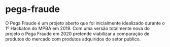 # pega-fraude
O Pega Fraude é um projeto aberto que foi inicialmente idealizado durante o 1º Hackaton do MPBA em 2019. Com uma versão totalmente nova do projeto o Pega Fraude em 2020 pretende viabilizar a comparação de produtos do mercado com produtos adquiridos do setor publico.
